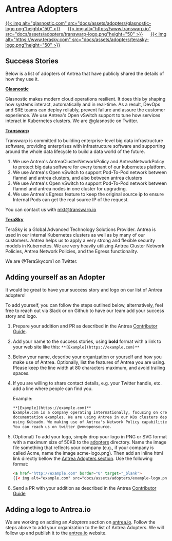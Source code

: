 # Antrea Adopters

<a href="http://glasnostic.com" border="0" target="_blank">
{{< img alt="glasnostic.com" src="docs/assets/adopters/glasnostic-logo.png"height="50" >}}</a>&nbsp; &nbsp; &nbsp;

<a href="https://www.transwarp.io" border="0" target="_blank">
{{< img alt="https://www.transwarp.io" src="docs/assets/adopters/transwarp-logo.png"height="50" >}}</a>&nbsp; &nbsp; &nbsp;

<a href="https://www.terasky.com" border="0" target="_blank">
{{< img alt="https://www.terasky.com" src="docs/assets/adopters/terasky-logo.png"height="50" >}}</a>&nbsp; &nbsp; &nbsp;

## Success Stories

Below is a list of adopters of Antrea that have publicly shared the details
of how they use it.

**[Glasnostic](https://glasnostic.com)**

Glasnostic makes modern cloud operations resilient. It does this by shaping how
systems interact, automatically and in real-time. As a result, DevOps and SRE
teams can deploy reliably, prevent failure and assure the customer experience.
We use Antrea's Open vSwitch support to tune how services interact in Kubernetes
clusters. We are @glasnostic on Twitter.

**[Transwarp](https://www.transwarp.io)**

Transwarp is committed to building enterprise-level big data infrastructure
software, providing enterprises with infrastructure software and supporting
around the whole data lifecycle to build a data world of the future.

1. We use Antrea's AntreaClusterNetworkPolicy and AntreaNetworkPolicy to protect
big data software for every tenant of our kubernetes platform.
2. We use Antrea's Open vSwitch to support Pod-To-Pod network between flannel and
antrea clusters, and also between antrea clusters
3. We use Antrea's Open vSwitch to support Pod-To-Pod network between flannel and
antrea nodes in one cluster for upgrading.
4. We use Antrea's Egress feature to keep the original source ip to ensure
Internal Pods can get the real source IP of the request.

You can contact us with mkt@transwarp.io

**[TeraSky](https://terasky.com)**

TeraSky is a Global Advanced Technology Solutions Provider.
Antrea is used in our internal Kubernetes clusters as well as by many of our customers.
Antrea helps us to apply a very strong and flexible security models in Kubernetes.
We are very heavily utilizing Antrea Cluster Network Policies, Antrea Network Policies,
and the Egress functionality.

We are @TeraSkycom1 on Twitter.  

## Adding yourself as an Adopter

It would be great to have your success story and logo on our list of
Antrea adopters!

To add yourself, you can follow the steps outlined below, alternatively,
feel free to reach out via Slack or on Github to have our team
add your success story and logo.

1. Prepare your addition and PR as described in the Antrea
[Contributor Guide](CONTRIBUTING.md).

2. Add your name to the success stories, using **bold** format with a link to
your web site like this: `**[Example](https://example.com)**`

3. Below your name, describe your organization or yourself and how you make
use of Antrea. Optionally, list the features of Antrea you are using. Please
keep the line width at 80 characters maximum, and avoid trailing spaces.

4. If you are willing to share contact details, e.g. your Twitter handle, etc.
add a line where people can find you.

    Example:

    ```markdown
    **[Example](https://example.com)**
    Example.com is a company operating internationally, focusing on creating
    documentation examples. We are using Antrea in our K8s clusters deployed
    using Kubeadm. We making use of Antrea's Network Policy capabilities.
    You can reach us on twitter @vmwopensource.
    ```

5. (Optional) To add your logo, simply drop your logo in PNG or SVG format with
a maximum size of 50KB to the [adopters](docs/assets/adopters) directory.
Name the image file something that reflects your company (e.g., if your company
is called Acme, name the image acme-logo.png). Then add an inline html link
directly bellow the [Antrea Adopters section](#Antrea-Adopters). Use the
following format:

    ```html
    <a href="http://example.com" border="0" target="_blank">
    {{< img alt="example.com" src="docs/assets/adopters/example-logo.png"    height="50" >}}</a>&nbsp; &nbsp; &nbsp;
    ```

6. Send a PR with your addition as described in the Antrea
[Contributor Guide](CONTRIBUTING.md)

## Adding a logo to Antrea.io

We are working on adding an *Adopters* section on [antrea.io][1].
Follow the steps above to add your organization to the list of Antrea Adopters.
We will follow up and publish it to the [antrea.io][1] website.

[1]: https://antrea.io
